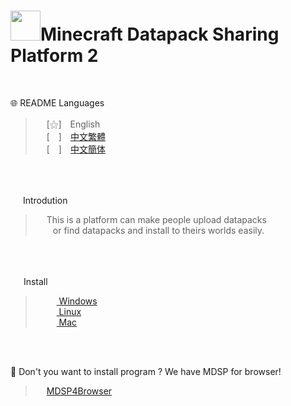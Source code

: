 # <img src="https://media.discordapp.net/attachments/763787703958372402/992710401643003934/unknown.png" width=48>**Minecraft Datapack Sharing Platform 2**<br>
&nbsp;

🌐 README Languages
>&emsp;&nbsp;[⚝]　English<br>
&emsp;&nbsp;[　]　[中文繁體](https://github.com/mcg25035/Minecraft-Datapack-Sharing-Platform-2/blob/main/README/README_TC.md)<br>
&emsp;&nbsp;[　]　[中文簡体](https://github.com/mcg25035/Minecraft-Datapack-Sharing-Platform-2/blob/main/README/README_SC.md)

<br><br>

<img src="https://media.discordapp.net/attachments/763787703958372402/992695856492982352/unknown.png" width=16> Introdution

>&emsp;&nbsp;This is a platform can make people upload datapacks<br>&emsp;&emsp;or find datapacks and install to theirs worlds easily.

<br><br>

<img src="https://cdn.discordapp.com/attachments/763787703958372402/992716242706255932/unknown.png" width=17> Install

>&emsp;&nbsp; [ <img src="https://cdn.iconscout.com/icon/free/png-256/windows-221-1175066.png" width=12> Windows]()<br>
>&emsp;&nbsp; [ <img src="https://media.discordapp.net/attachments/763787703958372402/992718211399299132/unknown.png" width=12 > Linux]()<br>
>&emsp;&nbsp; [ <img src="https://media.discordapp.net/attachments/763787703958372402/992718435693891595/unknown.png" width=12> Mac]()

<br><br>

🔗 Don't you want to install program ? We have MDSP for browser!
>&emsp;&nbsp;[MDSP4Browser]()



